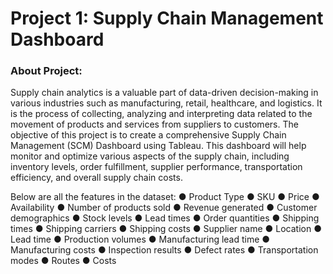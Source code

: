 # Project 1: Supply Chain Management Dashboard

### About Project:
Supply chain analytics is a valuable part of data-driven decision-making in various industries such as manufacturing, retail, healthcare, and logistics. It is the process of collecting, analyzing and interpreting data related to the movement of products and services from suppliers to customers. The objective of this project is to create a comprehensive Supply Chain Management (SCM) Dashboard using Tableau. This dashboard will help monitor and optimize various aspects of the supply chain, including inventory levels, order fulfillment, supplier performance, transportation efficiency, and overall supply chain costs.

Below are all the features in the dataset:
● Product Type ● SKU ● Price ● Availability ● Number of products sold ● Revenue generated ● Customer demographics ● Stock levels ● Lead times ● Order quantities ● Shipping times ● Shipping carriers ● Shipping costs ● Supplier name ● Location ● Lead time ● Production volumes ● Manufacturing lead time ● Manufacturing costs ● Inspection results ● Defect rates ● Transportation modes ● Routes ● Costs
